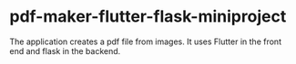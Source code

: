 # pdf-maker-flutter-flask-miniproject
The application creates a pdf file from images. It uses Flutter in the front end and flask in the backend.
